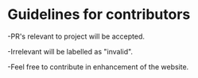 # Guidelines for contributors
-PR's relevant to project will be accepted.

-Irrelevant will be labelled as "invalid".

-Feel free to contribute in enhancement of the website.
